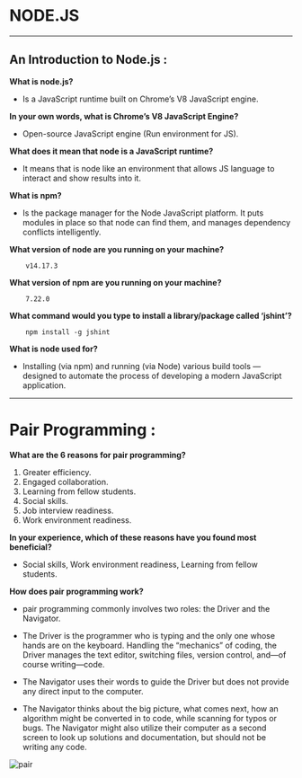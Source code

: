 # NODE.JS

----------------------------------------------------------------

## An Introduction to Node.js :


**What is node.js?**

- Is a JavaScript runtime built on Chrome’s V8 JavaScript engine.

**In your own words, what is Chrome’s V8 JavaScript Engine?**

- Open-source JavaScript engine (Run environment for JS).

**What does it mean that node is a JavaScript runtime?**

- It means that is node like an environment that allows JS language to interact and show results into it.

**What is npm?**

- Is the package manager for the Node JavaScript platform. It puts modules in place so that node can find them, and manages dependency conflicts intelligently. 

**What version of node are you running on your machine?**

        v14.17.3

**What version of npm are you running on your machine?**

        7.22.0

**What command would you type to install a library/package called ‘jshint’?**

        npm install -g jshint

**What is node used for?**

-  Installing (via npm) and running (via Node) various build tools — designed to automate the process of developing a modern JavaScript application.

---------------------------------------------------------

# Pair Programming :

**What are the 6 reasons for pair programming?**

1. Greater efficiency.
2. Engaged collaboration.
3. Learning from fellow students.
4. Social skills.
5. Job interview readiness.
6. Work environment readiness.

**In your experience, which of these reasons have you found most beneficial?**

- Social skills, Work environment readiness, Learning from fellow students.

**How does pair programming work?**

- pair programming commonly involves two roles: the Driver and the Navigator.

- The Driver is the programmer who is typing and the only one whose hands are on the keyboard. Handling the “mechanics” of coding, the Driver manages the text editor, switching files, version control, and—of course writing—code.

- The Navigator uses their words to guide the Driver but does not provide any direct input to the computer.

- The Navigator thinks about the big picture, what comes next, how an algorithm might be converted in to code, while scanning for typos or bugs. The Navigator might also utilize their computer as a second screen to look up solutions and documentation, but should not be writing any code.


![pair](https://p7x7q5i4.rocketcdn.me/en/wp-content/uploads/sites/2/2020/03/pair-programming.jpg)